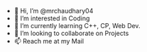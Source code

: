 - 👋 Hi, I’m @mrchaudhary04
- 👀 I’m interested in Coding
- 🌱 I’m currently learning C++, CP, Web Dev. 
- 💞️ I’m looking to collaborate on Projects
- 📫 Reach me at my Mail

<!---
mrchaudhary04/mrchaudhary04 is a ✨ special ✨ repository because its `README.md` (this file) appears on your GitHub profile.
You can click the Preview link to take a look at your changes.
--->
